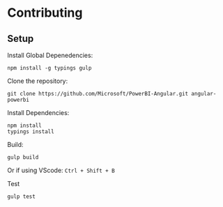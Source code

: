 # Contributing

## Setup

Install Global Depenedencies:
```
npm install -g typings gulp
```

Clone the repository:
```
git clone https://github.com/Microsoft/PowerBI-Angular.git angular-powerbi
```

Install Dependencies:
```
npm install
typings install
``` 

Build:
```
gulp build
```
Or if using VScode: `Ctrl + Shift + B`

Test
```
gulp test
```

